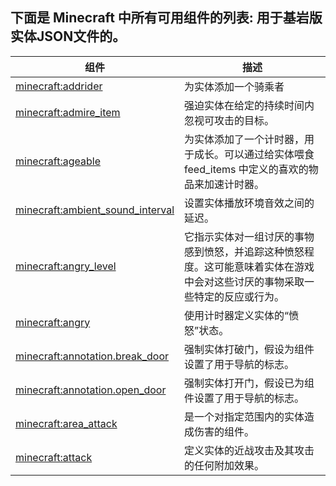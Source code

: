 ## 下面是 Minecraft 中所有可用组件的列表: 用于基岩版实体JSON文件的。

| 组件 | 描述 |
| --- | --- |
| [minecraft:addrider](./list/addrider.md) |  为实体添加一个骑乘者 |
| [minecraft:admire_item](./list/admire_item.md) |  强迫实体在给定的持续时间内忽视可攻击的目标。 |
| [minecraft:ageable](./list/ageable.md) |  为实体添加了一个计时器，用于成长。可以通过给实体喂食 feed_items 中定义的喜欢的物品来加速计时器。 |
| [minecraft:ambient_sound_interval](./list/ambient_sound_interval.md) |  设置实体播放环境音效之间的延迟。 |
| [minecraft:angry_level](./list/angry_level.md) |  它指示实体对一组讨厌的事物感到愤怒，并追踪这种愤怒程度。这可能意味着实体在游戏中会对这些讨厌的事物采取一些特定的反应或行为。 |
| [minecraft:angry](./list/angry.md) |  使用计时器定义实体的“愤怒”状态。 |
| [minecraft:annotation.break_door](./list/annotation;break_door.md) |  强制实体打破门，假设为组件设置了用于导航的标志。 |
| [minecraft:annotation.open_door](./list/annotation;open_door.md) |  强制实体打开门，假设已为组件设置了用于导航的标志。 |
| [minecraft:area_attack](./list/area_attack.md) |  是一个对指定范围内的实体造成伤害的组件。 |
| [minecraft:attack](./list/attack.md) |  定义实体的近战攻击及其攻击的任何附加效果。 |
